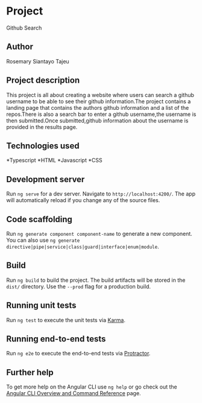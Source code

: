 # Project
Github Search

## Author
Rosemary Siantayo Tajeu

## Project description
This project is all about creating a website where users can search a github username to be able to see their github information.The project contains a landing page that contains the authors github information and a list of the repos.There is also a search bar to enter a github username,the username is then submitted.Once submitted,github information about the username is provided in the results page. 

## Technologies used
*Typescript 
*HTML
*Javascript
*CSS

## Development server
Run `ng serve` for a dev server. Navigate to `http://localhost:4200/`. The app will automatically reload if you change any of the source files.

## Code scaffolding
Run `ng generate component component-name` to generate a new component. You can also use `ng generate directive|pipe|service|class|guard|interface|enum|module`.

## Build
Run `ng build` to build the project. The build artifacts will be stored in the `dist/` directory. Use the `--prod` flag for a production build.

## Running unit tests
Run `ng test` to execute the unit tests via [Karma](https://karma-runner.github.io).

## Running end-to-end tests
Run `ng e2e` to execute the end-to-end tests via [Protractor](http://www.protractortest.org/).

## Further help
To get more help on the Angular CLI use `ng help` or go check out the [Angular CLI Overview and Command Reference](https://angular.io/cli) page.
